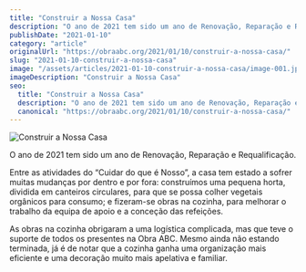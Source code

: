 ```yaml
---
title: "Construir a Nossa Casa"
description: "O ano de 2021 tem sido um ano de Renovação, Reparação e Requalificação."
publishDate: "2021-01-10"
category: "article"
originalUrl: "https://obraabc.org/2021/01/10/construir-a-nossa-casa/"
slug: "2021-01-10-construir-a-nossa-casa"
image: "/assets/articles/2021-01-10-construir-a-nossa-casa/image-001.jpg"
imageDescription: "Construir a Nossa Casa"
seo:
  title: "Construir a Nossa Casa"
  description: "O ano de 2021 tem sido um ano de Renovação, Reparação e Requalificação."
  canonical: "https://obraabc.org/2021/01/10/construir-a-nossa-casa/"
---
```



![Construir a Nossa Casa](/assets/articles/2021-01-10-construir-a-nossa-casa/image-001.jpg)

O ano de 2021 tem sido um ano de Renovação, Reparação e Requalificação.

Entre as atividades do “Cuidar do que é Nosso”, a casa tem estado a sofrer muitas mudanças por dentro e por fora: construímos uma pequena horta, dividida em canteiros circulares, para que se possa colher vegetais orgânicos para consumo; e fizeram-se obras na cozinha, para melhorar o trabalho da equipa de apoio e a conceção das refeições.

As obras na cozinha obrigaram a uma logística complicada, mas que teve o suporte de todos os presentes na Obra ABC. Mesmo ainda não estando terminada, já é de notar que a cozinha ganha uma organização mais eficiente e uma decoração muito mais apelativa e familiar.
